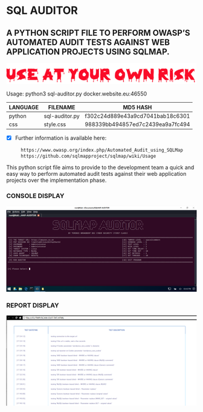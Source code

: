 # SQL AUDITOR
## A PYTHON SCRIPT FILE TO PERFORM OWASP’S AUTOMATED AUDIT TESTS AGAINST WEB APPLICATION PROJECTS USING SQLMAP.

![Screenshot](risk1.png) 

Usage: python3 sql-auditor.py docker.website.eu:46550

| LANGUAGE | FILENAME       | MD5 HASH                         | 
|--------  |---------       |---------                         | 
| python   | sql-auditor.py | f302c24d889e43a9cd7041bab18c6301 | 
| css      | style.css      | 988339bb494857ed7c2439ea9a7fc494 |

- [x] Further information is available here:

        https://www.owasp.org/index.php/Automated_Audit_using_SQLMap
        https://github.com/sqlmapproject/sqlmap/wiki/Usage

This python script file aims to provide to the development team a quick and easy way to perform automated audit tests against their web application projects over the implementation phase.

### CONSOLE DISPLAY
![Screenshot](picture1.png) 

### REPORT DISPLAY
![Screenshot](SQLMapExampleReport.png)
